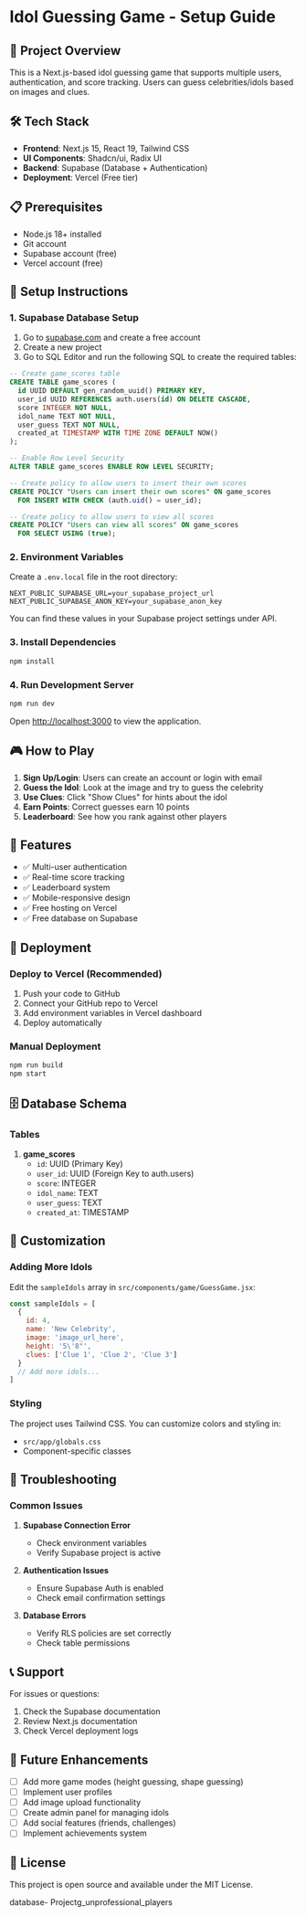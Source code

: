 # Idol Guessing Game - Setup Guide

## 🎯 Project Overview

This is a Next.js-based idol guessing game that supports multiple users, authentication, and score tracking. Users can guess celebrities/idols based on images and clues.

## 🛠️ Tech Stack

- **Frontend**: Next.js 15, React 19, Tailwind CSS
- **UI Components**: Shadcn/ui, Radix UI
- **Backend**: Supabase (Database + Authentication)
- **Deployment**: Vercel (Free tier)

## 📋 Prerequisites

- Node.js 18+ installed
- Git account
- Supabase account (free)
- Vercel account (free)

## 🚀 Setup Instructions

### 1. Supabase Database Setup

1. Go to [supabase.com](https://supabase.com) and create a free account
2. Create a new project
3. Go to SQL Editor and run the following SQL to create the required tables:

```sql
-- Create game_scores table
CREATE TABLE game_scores (
  id UUID DEFAULT gen_random_uuid() PRIMARY KEY,
  user_id UUID REFERENCES auth.users(id) ON DELETE CASCADE,
  score INTEGER NOT NULL,
  idol_name TEXT NOT NULL,
  user_guess TEXT NOT NULL,
  created_at TIMESTAMP WITH TIME ZONE DEFAULT NOW()
);

-- Enable Row Level Security
ALTER TABLE game_scores ENABLE ROW LEVEL SECURITY;

-- Create policy to allow users to insert their own scores
CREATE POLICY "Users can insert their own scores" ON game_scores
  FOR INSERT WITH CHECK (auth.uid() = user_id);

-- Create policy to allow users to view all scores
CREATE POLICY "Users can view all scores" ON game_scores
  FOR SELECT USING (true);
```

### 2. Environment Variables

Create a `.env.local` file in the root directory:

```env
NEXT_PUBLIC_SUPABASE_URL=your_supabase_project_url
NEXT_PUBLIC_SUPABASE_ANON_KEY=your_supabase_anon_key
```

You can find these values in your Supabase project settings under API.

### 3. Install Dependencies

```bash
npm install
```

### 4. Run Development Server

```bash
npm run dev
```

Open [http://localhost:3000](http://localhost:3000) to view the application.

## 🎮 How to Play

1. **Sign Up/Login**: Users can create an account or login with email
2. **Guess the Idol**: Look at the image and try to guess the celebrity
3. **Use Clues**: Click "Show Clues" for hints about the idol
4. **Earn Points**: Correct guesses earn 10 points
5. **Leaderboard**: See how you rank against other players

## 📱 Features

- ✅ Multi-user authentication
- ✅ Real-time score tracking
- ✅ Leaderboard system
- ✅ Mobile-responsive design
- ✅ Free hosting on Vercel
- ✅ Free database on Supabase

## 🚀 Deployment

### Deploy to Vercel (Recommended)

1. Push your code to GitHub
2. Connect your GitHub repo to Vercel
3. Add environment variables in Vercel dashboard
4. Deploy automatically

### Manual Deployment

```bash
npm run build
npm start
```

## 🗄️ Database Schema

### Tables

1. **game_scores**
   - `id`: UUID (Primary Key)
   - `user_id`: UUID (Foreign Key to auth.users)
   - `score`: INTEGER
   - `idol_name`: TEXT
   - `user_guess`: TEXT
   - `created_at`: TIMESTAMP

## 🎨 Customization

### Adding More Idols

Edit the `sampleIdols` array in `src/components/game/GuessGame.jsx`:

```javascript
const sampleIdols = [
  {
    id: 4,
    name: 'New Celebrity',
    image: 'image_url_here',
    height: '5\'8"',
    clues: ['Clue 1', 'Clue 2', 'Clue 3']
  }
  // Add more idols...
]
```

### Styling

The project uses Tailwind CSS. You can customize colors and styling in:
- `src/app/globals.css`
- Component-specific classes

## 🔧 Troubleshooting

### Common Issues

1. **Supabase Connection Error**
   - Check environment variables
   - Verify Supabase project is active

2. **Authentication Issues**
   - Ensure Supabase Auth is enabled
   - Check email confirmation settings

3. **Database Errors**
   - Verify RLS policies are set correctly
   - Check table permissions

## 📞 Support

For issues or questions:
1. Check the Supabase documentation
2. Review Next.js documentation
3. Check Vercel deployment logs

## 🎯 Future Enhancements

- [ ] Add more game modes (height guessing, shape guessing)
- [ ] Implement user profiles
- [ ] Add image upload functionality
- [ ] Create admin panel for managing idols
- [ ] Add social features (friends, challenges)
- [ ] Implement achievements system

## 📄 License

This project is open source and available under the MIT License. 



database- Projectg_unprofessional_players